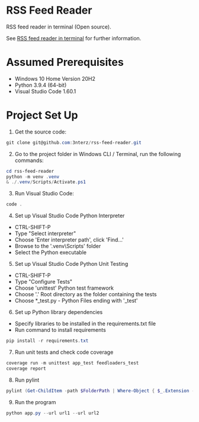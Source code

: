 # RSS Feed Reader

RSS feed reader in terminal (Open source).

See [RSS feed reader in terminal](https://www.codementor.io/projects/tool/rss-feed-reader-in-terminal-atx32jp82q) for further information.

# Assumed Prerequisites

- Windows 10 Home Version 20H2
- Python 3.9.4 (64-bit)
- Visual Studio Code 1.60.1

# Project Set Up

1. Get the source code:

```powershell
git clone git@github.com:3nterz/rss-feed-reader.git
```

2. Go to the project folder in Windows CLI / Terminal, run the following commands:

```powershell
cd rss-feed-reader
python -m venv .venv
& ./.venv/Scripts/Activate.ps1
```

3. Run Visual Studio Code:

```powershell
code .
```

4. Set up Visual Studio Code Python Interpreter
- CTRL-SHIFT-P
- Type "Select interpreter" 
- Choose 'Enter interpreter path', click 'Find...'
- Browse to the '.venv\Scripts' folder
- Select the Python executable

5. Set up Visual Studio Code Python Unit Testing
- CTRL-SHIFT-P
- Type "Configure Tests"
- Choose 'unittest' Python test framework
- Choose '.' Root directory as the folder containing the tests
- Choose *_test.py - Python Files ending with '_test'

6. Set up Python library dependencies
- Specify libraries to be installed in the requirements.txt file
- Run command to install requirements 

```powershell
pip install -r requirements.txt
```

7. Run unit tests and check code coverage

```powershell
coverage run -m unittest app_test feedloaders_test
coverage report
```

8. Run pylint

```powershell
pylint (Get-ChildItem -path $FolderPath | Where-Object { $_.Extension -eq ".py"} | Foreach{ $_.Name })
```

9. Run the program

```powershell
python app.py --url url1 --url url2
```